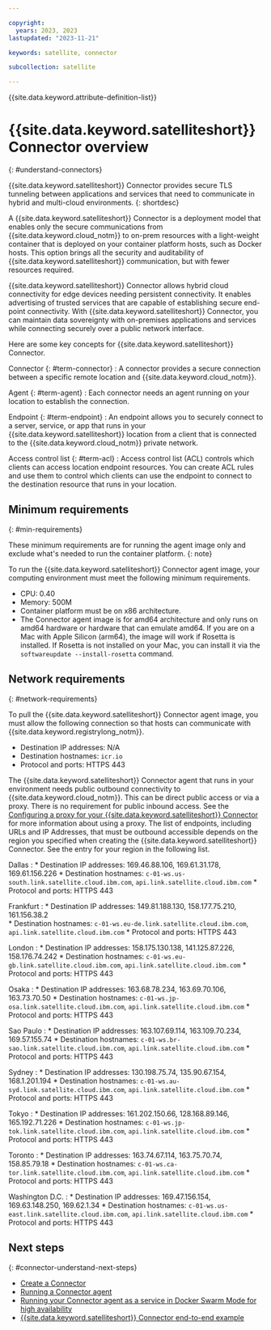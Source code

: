 ```yaml
---

copyright:
  years: 2023, 2023
lastupdated: "2023-11-21"

keywords: satellite, connector

subcollection: satellite

---
```


{{site.data.keyword.attribute-definition-list}}

# {{site.data.keyword.satelliteshort}} Connector overview
{: #understand-connectors}

{{site.data.keyword.satelliteshort}} Connector provides secure TLS tunneling between applications and services that need to communicate in hybrid and multi-cloud environments.
{: shortdesc}
  
A {{site.data.keyword.satelliteshort}} Connector is a deployment model that enables only the secure communications from {{site.data.keyword.cloud_notm}} to on-prem resources with a light-weight container that is deployed on your container platform hosts, such as Docker hosts. This option brings all the security and auditability of {{site.data.keyword.satelliteshort}} communication, but with fewer resources required.
  
{{site.data.keyword.satelliteshort}} Connector allows hybrid cloud connectivity for edge devices needing persistent connectivity. It enables advertising of trusted services that are capable of establishing secure end-point connectivity. With {{site.data.keyword.satelliteshort}} Connector, you can maintain data sovereignty with on-premises applications and services while connecting securely over a public network interface.
  
Here are some key concepts for {{site.data.keyword.satelliteshort}} Connector.
  
Connector {: #term-connector}
:   A connector provides a secure connection between a specific remote location and {{site.data.keyword.cloud_notm}}.
  
Agent {: #term-agent}
:   Each connector needs an agent running on your location to establish the connection.
  
Endpoint {: #term-endpoint}
:   An endpoint allows you to securely connect to a server, service, or app that runs in your {{site.data.keyword.satelliteshort}} location from a client that is connected to the {{site.data.keyword.cloud_notm}} private network.
  
Access control list {: #term-acl}
:   Access control list (ACL) controls which clients can access location endpoint resources. You can create ACL rules and use them to control which clients can use the endpoint to connect to the destination resource that runs in your location.


## Minimum requirements
{: #min-requirements}

These minimum requirements are for running the agent image only and exclude what's needed to run the container platform.
{: note}
  
To run the {{site.data.keyword.satelliteshort}} Connector agent image, your computing environment must meet the following minimum requirements.
- CPU: 0.40
- Memory: 500M
- Container platform must be on x86 architecture.
- The Connector agent image is for amd64 architecture and only runs on amd64 hardware or hardware that can emulate amd64. If you are on a Mac with Apple Silicon (arm64), the image will work if Rosetta is installed. If Rosetta is not installed on your Mac, you can install it via the `softwareupdate --install-rosetta` command.

## Network requirements
{: #network-requirements}

To pull the {{site.data.keyword.satelliteshort}} Connector agent image, you must allow the following connection so that hosts can communicate with {{site.data.keyword.registrylong_notm}}.
- Destination IP addresses: N/A 
- Destination hostnames: `icr.io` 
- Protocol and ports: HTTPS 443 

The {{site.data.keyword.satelliteshort}} Connector agent that runs in your environment needs public outbound connectivity to {{site.data.keyword.cloud_notm}}. This can be direct public access or via a proxy. There is no requirement for public inbound access. See the [Configuring a proxy for your {{site.data.keyword.satelliteshort}} Connector](/docs/satellite?topic=satellite-config-connector-proxy) for more information about using a proxy. The list of endpoints, including URLs and IP Addresses, that must be outbound accessible depends on the region you specified when creating the {{site.data.keyword.satelliteshort}} Connector. See the entry for your region in the following list.

Dallas
:    * Destination IP addresses: 169.46.88.106, 169.61.31.178, 169.61.156.226
     * Destination hostnames: `c-01-ws.us-south.link.satellite.cloud.ibm.com`, `api.link.satellite.cloud.ibm.com`
     * Protocol and ports: HTTPS 443

Frankfurt
:    * Destination IP addresses: 149.81.188.130, 158.177.75.210, 161.156.38.2  
     * Destination hostnames:  `c-01-ws.eu-de.link.satellite.cloud.ibm.com`, `api.link.satellite.cloud.ibm.com`
     * Protocol and ports: HTTPS 443

London
:    * Destination IP addresses: 158.175.130.138, 141.125.87.226, 158.176.74.242
     * Destination hostnames: `c-01-ws.eu-gb.link.satellite.cloud.ibm.com`, `api.link.satellite.cloud.ibm.com`
     * Protocol and ports: HTTPS 443
     
Osaka
:    * Destination IP addresses: 163.68.78.234, 163.69.70.106, 163.73.70.50
     * Destination hostnames: `c-01-ws.jp-osa.link.satellite.cloud.ibm.com`, `api.link.satellite.cloud.ibm.com`
     * Protocol and ports: HTTPS 443

Sao Paulo
:    * Destination IP addresses: 163.107.69.114, 163.109.70.234, 169.57.155.74 
     * Destination hostnames: `c-01-ws.br-sao.link.satellite.cloud.ibm.com`, `api.link.satellite.cloud.ibm.com`
     * Protocol and ports: HTTPS 443

Sydney
:    * Destination IP addresses: 130.198.75.74, 135.90.67.154, 168.1.201.194
     * Destination hostnames: `c-01-ws.au-syd.link.satellite.cloud.ibm.com`, `api.link.satellite.cloud.ibm.com`
     * Protocol and ports: HTTPS 443
     
Tokyo
:    * Destination IP addresses: 161.202.150.66, 128.168.89.146, 165.192.71.226
     * Destination hostnames: `c-01-ws.jp-tok.link.satellite.cloud.ibm.com`, `api.link.satellite.cloud.ibm.com`
     * Protocol and ports: HTTPS 443

Toronto
:    * Destination IP addresses: 163.74.67.114, 163.75.70.74, 158.85.79.18
     * Destination hostnames: `c-01-ws.ca-tor.link.satellite.cloud.ibm.com`, `api.link.satellite.cloud.ibm.com`
     * Protocol and ports: HTTPS 443

Washington D.C.
:    * Destination IP addresses: 169.47.156.154, 169.63.148.250, 169.62.1.34
     * Destination hostnames: `c-01-ws.us-east.link.satellite.cloud.ibm.com`, `api.link.satellite.cloud.ibm.com`
     * Protocol and ports: HTTPS 443

## Next steps
{: #connector-understand-next-steps}

- [Create a Connector](/docs/satellite?topic=satellite-create-connector)
- [Running a Connector agent](/docs/satellite?topic=satellite-run-agent-locally)
- [Running your Connector agent as a service in Docker Swarm Mode for high availability](/docs/satellite?topic=satellite-run-agent-swarm)
- [{{site.data.keyword.satelliteshort}} Connector end-to-end example](/docs/satellite?topic=satellite-end-to-end)



